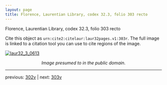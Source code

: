 ```yaml
---
layout: page
title: Florence, Laurentian Library, codex 32.3, folio 303 recto
---
```


Florence, Laurentian Library, codex 32.3, folio 303 recto

Cite this object as `urn:cite2:citelaur:laur32pages.v1:303r`.  The full image is linked to a citation tool you can use to cite regions of the image.

[![laur32_3_0613](http://www.homermultitext.org/iipsrv?IIIF=/project/homer/pyramidal/deepzoom/citelaur/laur32imgs/v1/laur32_3_0613.tif/full/800,/0/default.jpg)](http://www.homermultitext.org/ict2/?urn=urn:cite2:citelaur:laur32imgs.v1:laur32_3_0613) 

<p style="text-align: center; font-style: italic;">Image presumed to in the public domain.</p>

---

previous: [302v](../302v/) | next: [303v](../303v/)